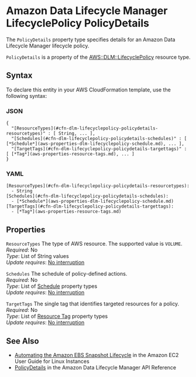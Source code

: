 # Amazon Data Lifecycle Manager LifecyclePolicy PolicyDetails<a name="aws-properties-dlm-lifecyclepolicy-policydetails"></a>

<a name="aws-properties-dlm-lifecyclepolicy-policydetails-description"></a>The `PolicyDetails` property type specifies details for an Amazon Data Lifecycle Manager lifecycle policy\.

<a name="aws-properties-dlm-lifecyclepolicy-policydetails-inheritance"></a> `PolicyDetails` is a property of the [AWS::DLM::LifecyclePolicy](aws-resource-dlm-lifecyclepolicy.md) resource type\.

## Syntax<a name="aws-properties-dlm-lifecyclepolicy-policydetails-syntax"></a>

To declare this entity in your AWS CloudFormation template, use the following syntax:

### JSON<a name="aws-properties-dlm-lifecyclepolicy-policydetails-syntax.json"></a>

```
{
  "[ResourceTypes](#cfn-dlm-lifecyclepolicy-policydetails-resourcetypes)" : [ String, ... ],
  "[Schedules](#cfn-dlm-lifecyclepolicy-policydetails-schedules)" : [ [*Schedule*](aws-properties-dlm-lifecyclepolicy-schedule.md), ... ],
  "[TargetTags](#cfn-dlm-lifecyclepolicy-policydetails-targettags)" : [ [*Tag*](aws-properties-resource-tags.md), ... ]
}
```

### YAML<a name="aws-properties-dlm-lifecyclepolicy-policydetails-syntax.yaml"></a>

```
[ResourceTypes](#cfn-dlm-lifecyclepolicy-policydetails-resourcetypes): 
  - String
[Schedules](#cfn-dlm-lifecyclepolicy-policydetails-schedules): 
  - [*Schedule*](aws-properties-dlm-lifecyclepolicy-schedule.md)
[TargetTags](#cfn-dlm-lifecyclepolicy-policydetails-targettags): 
  - [*Tag*](aws-properties-resource-tags.md)
```

## Properties<a name="aws-properties-dlm-lifecyclepolicy-policydetails-properties"></a>

`ResourceTypes`  <a name="cfn-dlm-lifecyclepolicy-policydetails-resourcetypes"></a>
The type of AWS resource\. The supported value is `VOLUME`\.  
 *Required*: No  
 *Type*: List of String values  
 *Update requires*: [No interruption](using-cfn-updating-stacks-update-behaviors.md#update-no-interrupt) 

`Schedules`  <a name="cfn-dlm-lifecyclepolicy-policydetails-schedules"></a>
The schedule of policy\-defined actions\.  
 *Required*: No  
 *Type*: List of [Schedule](aws-properties-dlm-lifecyclepolicy-schedule.md) property types  
 *Update requires*: [No interruption](using-cfn-updating-stacks-update-behaviors.md#update-no-interrupt) 

`TargetTags`  <a name="cfn-dlm-lifecyclepolicy-policydetails-targettags"></a>
The single tag that identifies targeted resources for a policy\.  
 *Required*: No  
 *Type*: List of [Resource Tag](aws-properties-resource-tags.md) property types  
 *Update requires*: [No interruption](using-cfn-updating-stacks-update-behaviors.md#update-no-interrupt) 

## See Also<a name="aws-properties-dlm-lifecyclepolicy-policydetails-seealso"></a>
+ [Automating the Amazon EBS Snapshot Lifecycle](https://docs.aws.amazon.com/AWSEC2/latest/UserGuide/snapshot-lifecycle.html) in the Amazon EC2 User Guide for Linux Instances
+ [PolicyDetails](https://docs.aws.amazon.com/dlm/latest/APIReference/API_PolicyDetails.html) in the Amazon Data Lifecycle Manager API Reference